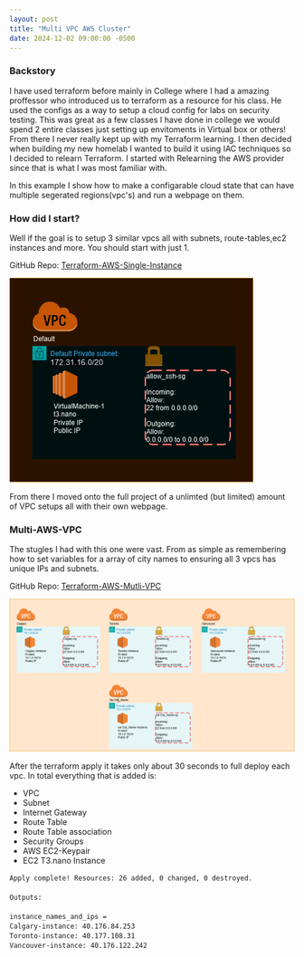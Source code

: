 ```yaml
---
layout: post
title: "Multi VPC AWS Cluster"
date: 2024-12-02 09:00:00 -0500
---
```

### Backstory
I have used terraform before mainly in College where I had a amazing proffessor who introduced us to terraform as a resource for his class. He used the configs as a way to setup a cloud config for labs on security testing. This was great as a few classes I have done in college we would spend 2 entire classes just setting up envitoments in Virtual box or others! From there I never really kept up with my Terraform learning. I then decided when building my new homelab I wanted to build it using IAC techniques so I decided to relearn Terraform. I started with Relearning the AWS provider since that is what I was most familiar with.

In this example I show how to make a configarable cloud state that can have multiple segerated regions(vpc's) and run a webpage on them. 

### How did I start?
Well if the goal is to setup 3 similar vpcs all with subnets, route-tables,ec2 instances and more. You should start with just 1.

GitHub Repo: [Terraform-AWS-Single-Instance](https://github.com/rhysmcqueen/Learning/tree/main/Terraform-Example/AWS-Single-EC2-Instance)

![aws-single-instance](https://github.com/rhysmcqueen/Learning/raw/main/Terraform-Example/AWS-Single-EC2-Instance/Diagrams/Single-Instance.png)

From there I moved onto the full project of a unlimted (but limited) amount of VPC setups all with their own webpage.

### Multi-AWS-VPC
The stugles I had with this one were vast. From as simple as remembering how to set variables for a array of city names to ensuring all 3 vpcs has unique IPs and subnets. 

GitHub Repo: [Terraform-AWS-Mutli-VPC](https://github.com/rhysmcqueen/Learning/tree/main/Terraform-Example/AWS-Mutli-VPC)

![aws-single-instance](https://github.com/rhysmcqueen/Learning/raw/main/Terraform-Example/AWS-Mutli-VPC/Diagrams/Multi_VPC_Diagram.drawio.png)

After the terraform apply it takes only about 30 seconds to full deploy each vpc.
In total everything that is added is:
* VPC
* Subnet
* Internet Gateway
* Route Table
* Route Table association
* Security Groups
* AWS EC2-Keypair
* EC2 T3.nano Instance

```bash
Apply complete! Resources: 26 added, 0 changed, 0 destroyed.

Outputs:

instance_names_and_ips = 
Calgary-instance: 40.176.84.253
Toronto-instance: 40.177.108.31
Vancouver-instance: 40.176.122.242
```